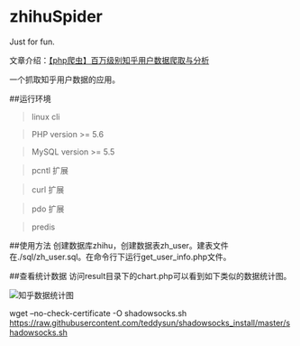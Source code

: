 # zhihuSpider
Just for fun.

文章介绍：[【php爬虫】百万级别知乎用户数据爬取与分析](http://www.hoohack.me/2015/09/30/php-spider-millons-of-zhihu-user-analyze)

一个抓取知乎用户数据的应用。

##运行环境

> linux cli

> PHP version >= 5.6

> MySQL version >= 5.5

> pcntl 扩展

> curl 扩展

> pdo 扩展 

> predis

##使用方法
创建数据库zhihu，创建数据表zh_user。建表文件在./sql/zh_user.sql。在命令行下运行get_user_info.php文件。

##查看统计数据
访问result目录下的chart.php可以看到如下类似的数据统计图。

![知乎数据统计图](http://7u2eqw.com1.z0.glb.clouddn.com/知乎数据统计图.png)


wget –no-check-certificate -O shadowsocks.sh https://raw.githubusercontent.com/teddysun/shadowsocks_install/master/shadowsocks.sh
